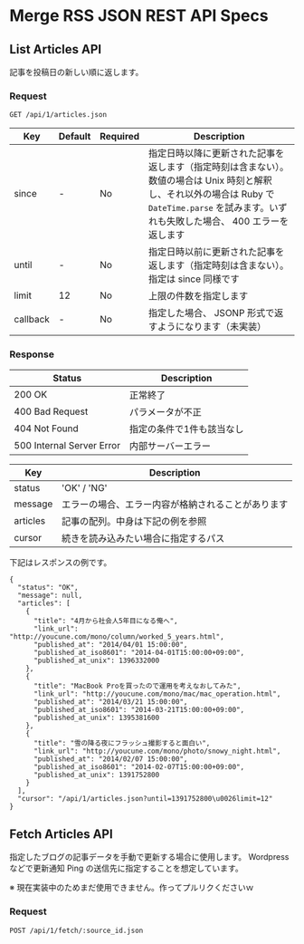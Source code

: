 # Merge RSS JSON REST API Specs

## List Articles API
記事を投稿日の新しい順に返します。

### Request

```
GET /api/1/articles.json
```

Key|Default|Required|Description
---|-------|--------|-----------
since|-|No|指定日時以降に更新された記事を返します（指定時刻は含まない）。数値の場合は Unix 時刻と解釈し、それ以外の場合は Ruby で <code>DateTime.parse</code> を試みます。いずれも失敗した場合、 400 エラーを返します
until|-|No|指定日時以前に更新された記事を返します（指定時刻は含まない）。指定は since 同様です
limit|12|No|上限の件数を指定します
callback|-|No|指定した場合、 JSONP 形式で返すようになります（未実装）

### Response

Status|Description
------|-----------
200 OK|正常終了
400 Bad Request|パラメータが不正
404 Not Found|指定の条件で1件も該当なし
500 Internal Server Error|内部サーバーエラー

Key|Description
---|-----------
status|'OK' / 'NG'
message|エラーの場合、エラー内容が格納されることがあります
articles|記事の配列。中身は下記の例を参照
cursor|続きを読み込みたい場合に指定するパス

下記はレスポンスの例です。

```
{
  "status": "OK",
  "message": null,
  "articles": [
    {
      "title": "4月から社会人5年目になる俺へ",
      "link_url": "http://youcune.com/mono/column/worked_5_years.html",
      "published_at": "2014/04/01 15:00:00",
      "published_at_iso8601": "2014-04-01T15:00:00+09:00",
      "published_at_unix": 1396332000
    },
    {
      "title": "MacBook Proを買ったので運用を考えなおしてみた",
      "link_url": "http://youcune.com/mono/mac/mac_operation.html",
      "published_at": "2014/03/21 15:00:00",
      "published_at_iso8601": "2014-03-21T15:00:00+09:00",
      "published_at_unix": 1395381600
    },
    {
      "title": "雪の降る夜にフラッシュ撮影すると面白い",
      "link_url": "http://youcune.com/mono/photo/snowy_night.html",
      "published_at": "2014/02/07 15:00:00",
      "published_at_iso8601": "2014-02-07T15:00:00+09:00",
      "published_at_unix": 1391752800
    }
  ],
  "cursor": "/api/1/articles.json?until=1391752800\u0026limit=12"
}
```

## Fetch Articles API
指定したブログの記事データを手動で更新する場合に使用します。 Wordpress などで更新通知 Ping の送信先に指定することを想定しています。

※ 現在実装中のためまだ使用できません。作ってプルリクくださいｗ

### Request

```
POST /api/1/fetch/:source_id.json
```
